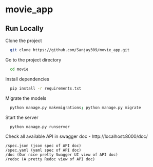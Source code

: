 
# movie_app



## Run Locally

Clone the project

```bash
  git clone https://github.com/Sanjay309/movie_app.git
```

Go to the project directory

```bash
  cd movie
```

Install dependencies

```bash
  pip install -r requirements.txt
```
Migrate the models

```bash
  python manage.py makemigrations; python manage.py migrate
```

Start the server

```bash
  python manage.py runserver
```

Check all available API in swagger doc - http://localhost:8000/doc/

    /spec.json (json spec of API doc)
    /spec.yaml (yaml spec of API doc)
    /doc (Our nice pretty Swagger UI view of API doc)
    /redoc (A pretty Redoc view of API doc)


